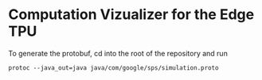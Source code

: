 # Computation Vizualizer for the Edge TPU
To generate the protobuf, cd into the root of the repository and run 
```
protoc --java_out=java java/com/google/sps/simulation.proto
```